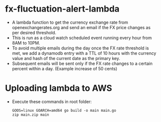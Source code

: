 # fx-fluctuation-alert-lambda
* A lambda function to get the currency exchange rate from openexchangerates.org and send an email if the FX price changes as per desired threshold. 
* This is run as a cloud watch scheduled event running every hour from 8AM to 10PM.
* To avoid multiple emails during the day once the FX rate threshold is met, we add a dynamodb entry with a TTL of 10 hours with the currency value and hash of the current date as the primary key. 
* Subsequent emails will be sent only if the FX rate changes to a certain percent within a day. (Example increase of 50 cents)

# Uploading lambda to AWS
* Execute these commands in root folder:
  ```
  GOOS=linux GOARCH=amd64 go build -o main main.go
  zip main.zip main
  ```
